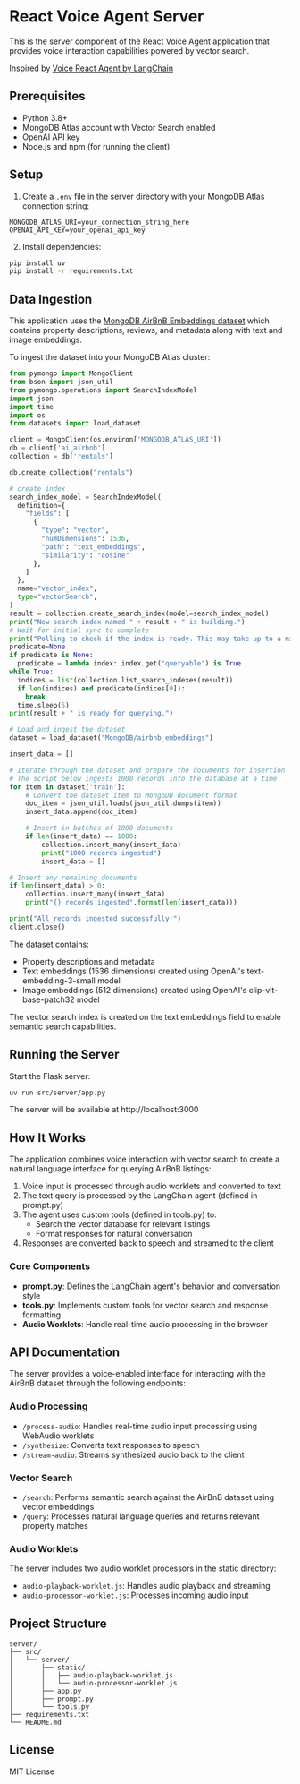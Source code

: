 # React Voice Agent Server

This is the server component of the React Voice Agent application that provides voice interaction capabilities powered by vector search.

Inspired by [Voice React Agent by LangChain](https://github.com/langchain-ai/react-voice-agent)

## Prerequisites

- Python 3.8+
- MongoDB Atlas account with Vector Search enabled
- OpenAI API key
- Node.js and npm (for running the client)

## Setup

1. Create a `.env` file in the server directory with your MongoDB Atlas connection string:
```
MONGODB_ATLAS_URI=your_connection_string_here
OPENAI_API_KEY=your_openai_api_key
```

2. Install dependencies:
```bash
pip install uv
pip install -r requirements.txt
```

## Data Ingestion

This application uses the [MongoDB AirBnB Embeddings dataset](https://huggingface.co/datasets/MongoDB/airbnb_embeddings) which contains property descriptions, reviews, and metadata along with text and image embeddings.

To ingest the dataset into your MongoDB Atlas cluster:

```python
from pymongo import MongoClient
from bson import json_util
from pymongo.operations import SearchIndexModel
import json
import time
import os
from datasets import load_dataset

client = MongoClient(os.environ['MONGODB_ATLAS_URI'])
db = client['ai_airbnb']
collection = db['rentals']

db.create_collection("rentals")

# create index 
search_index_model = SearchIndexModel(
  definition={
    "fields": [
      {
        "type": "vector",
        "numDimensions": 1536,
        "path": "text_embeddings",
        "similarity": "cosine"
      },
    ]
  },
  name="vector_index",
  type="vectorSearch",
)
result = collection.create_search_index(model=search_index_model)
print("New search index named " + result + " is building.")
# Wait for initial sync to complete
print("Polling to check if the index is ready. This may take up to a minute.")
predicate=None
if predicate is None:
  predicate = lambda index: index.get("queryable") is True
while True:
  indices = list(collection.list_search_indexes(result))
  if len(indices) and predicate(indices[0]):
    break
  time.sleep(5)
print(result + " is ready for querying.")

# Load and ingest the dataset
dataset = load_dataset("MongoDB/airbnb_embeddings")

insert_data = []

# Iterate through the dataset and prepare the documents for insertion
# The script below ingests 1000 records into the database at a time
for item in dataset['train']:
    # Convert the dataset item to MongoDB document format
    doc_item = json_util.loads(json_util.dumps(item))
    insert_data.append(doc_item)

    # Insert in batches of 1000 documents
    if len(insert_data) == 1000:
        collection.insert_many(insert_data)
        print("1000 records ingested")
        insert_data = []

# Insert any remaining documents
if len(insert_data) > 0:
    collection.insert_many(insert_data)
    print("{} records ingested".format(len(insert_data)))

print("All records ingested successfully!")
client.close()
```

The dataset contains:

- Property descriptions and metadata
- Text embeddings (1536 dimensions) created using OpenAI's text-embedding-3-small model
- Image embeddings (512 dimensions) created using OpenAI's clip-vit-base-patch32 model

The vector search index is created on the text embeddings field to enable semantic search capabilities.

## Running the Server

Start the Flask server:

```bash
uv run src/server/app.py
```

The server will be available at http://localhost:3000

## How It Works

The application combines voice interaction with vector search to create a natural language interface for querying AirBnB listings:

1. Voice input is processed through audio worklets and converted to text
2. The text query is processed by the LangChain agent (defined in prompt.py)
3. The agent uses custom tools (defined in tools.py) to:
   - Search the vector database for relevant listings
   - Format responses for natural conversation
4. Responses are converted back to speech and streamed to the client

### Core Components

- **prompt.py**: Defines the LangChain agent's behavior and conversation style
- **tools.py**: Implements custom tools for vector search and response formatting
- **Audio Worklets**: Handle real-time audio processing in the browser

## API Documentation

The server provides a voice-enabled interface for interacting with the AirBnB dataset through the following endpoints:

### Audio Processing
- `/process-audio`: Handles real-time audio input processing using WebAudio worklets
- `/synthesize`: Converts text responses to speech
- `/stream-audio`: Streams synthesized audio back to the client

### Vector Search
- `/search`: Performs semantic search against the AirBnB dataset using vector embeddings
- `/query`: Processes natural language queries and returns relevant property matches

### Audio Worklets
The server includes two audio worklet processors in the static directory:
- `audio-playback-worklet.js`: Handles audio playback and streaming
- `audio-processor-worklet.js`: Processes incoming audio input

## Project Structure
```
server/
├── src/
│   └── server/
│       ├── static/
│       │   ├── audio-playback-worklet.js
│       │   └── audio-processor-worklet.js
│       ├── app.py
│       ├── prompt.py
│       └── tools.py
├── requirements.txt
└── README.md
```

## License

MIT License
